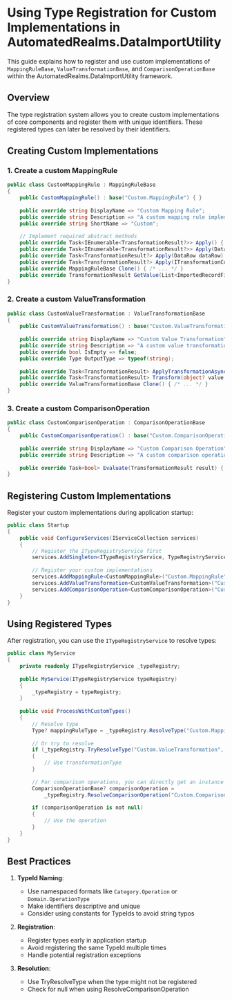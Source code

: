 # Using Type Registration for Custom Implementations in AutomatedRealms.DataImportUtility

This guide explains how to register and use custom implementations of `MappingRuleBase`, `ValueTransformationBase`, and `ComparisonOperationBase` within the AutomatedRealms.DataImportUtility framework.

## Overview

The type registration system allows you to create custom implementations of core components and register them with unique identifiers. These registered types can later be resolved by their identifiers.

## Creating Custom Implementations

### 1. Create a custom MappingRule

```csharp
public class CustomMappingRule : MappingRuleBase
{
    public CustomMappingRule() : base("Custom.MappingRule") { }
    
    public override string DisplayName => "Custom Mapping Rule";
    public override string Description => "A custom mapping rule implementation";
    public override string ShortName => "Custom";
    
    // Implement required abstract methods
    public override Task<IEnumerable<TransformationResult?>> Apply() { /* ... */ }
    public override Task<IEnumerable<TransformationResult?>> Apply(DataTable data) { /* ... */ }
    public override Task<TransformationResult?> Apply(DataRow dataRow) { /* ... */ }
    public override Task<TransformationResult?> Apply(ITransformationContext context) { /* ... */ }
    public override MappingRuleBase Clone() { /* ... */ }
    public override TransformationResult GetValue(List<ImportedRecordFieldDescriptor> sourceRecord, ImportedRecordFieldDescriptor targetField) { /* ... */ }
}
```

### 2. Create a custom ValueTransformation

```csharp
public class CustomValueTransformation : ValueTransformationBase
{
    public CustomValueTransformation() : base("Custom.ValueTransformation") { }
    
    public override string DisplayName => "Custom Value Transformation";
    public override string Description => "A custom value transformation implementation";
    public override bool IsEmpty => false;
    public override Type OutputType => typeof(string);
    
    public override Task<TransformationResult> ApplyTransformationAsync(TransformationResult previousResult) { /* ... */ }
    public override Task<TransformationResult> Transform(object? value, Type targetType) { /* ... */ }
    public override ValueTransformationBase Clone() { /* ... */ }
}
```

### 3. Create a custom ComparisonOperation

```csharp
public class CustomComparisonOperation : ComparisonOperationBase
{
    public CustomComparisonOperation() : base("Custom.ComparisonOperation") { }
    
    public override string DisplayName => "Custom Comparison Operation";
    public override string Description => "A custom comparison operation implementation";
    
    public override Task<bool> Evaluate(TransformationResult result) { /* ... */ }
}
```

## Registering Custom Implementations

Register your custom implementations during application startup:

```csharp
public class Startup
{
    public void ConfigureServices(IServiceCollection services)
    {
        // Register the ITypeRegistryService first
        services.AddSingleton<ITypeRegistryService, TypeRegistryService>();
        
        // Register your custom implementations
        services.AddMappingRule<CustomMappingRule>("Custom.MappingRule");
        services.AddValueTransformation<CustomValueTransformation>("Custom.ValueTransformation");
        services.AddComparisonOperation<CustomComparisonOperation>("Custom.ComparisonOperation");
    }
}
```

## Using Registered Types

After registration, you can use the `ITypeRegistryService` to resolve types:

```csharp
public class MyService
{
    private readonly ITypeRegistryService _typeRegistry;
    
    public MyService(ITypeRegistryService typeRegistry)
    {
        _typeRegistry = typeRegistry;
    }
    
    public void ProcessWithCustomTypes()
    {
        // Resolve type
        Type? mappingRuleType = _typeRegistry.ResolveType("Custom.MappingRule");
        
        // Or try to resolve
        if (_typeRegistry.TryResolveType("Custom.ValueTransformation", out Type? transformationType))
        {
            // Use transformationType
        }
        
        // For comparison operations, you can directly get an instance
        ComparisonOperationBase? comparisonOperation = 
            _typeRegistry.ResolveComparisonOperation("Custom.ComparisonOperation");
        
        if (comparisonOperation is not null)
        {
            // Use the operation
        }
    }
}
```

## Best Practices

1. **TypeId Naming**:
   - Use namespaced formats like `Category.Operation` or `Domain.OperationType`
   - Make identifiers descriptive and unique
   - Consider using constants for TypeIds to avoid string typos

2. **Registration**:
   - Register types early in application startup
   - Avoid registering the same TypeId multiple times
   - Handle potential registration exceptions

3. **Resolution**:
   - Use TryResolveType when the type might not be registered
   - Check for null when using ResolveComparisonOperation